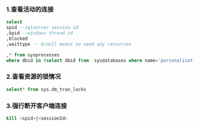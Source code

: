 ### 1.查看活动的连接
~~~sql
select
spid --sqlserver session id 
,kpid --windows thread id 
,blocked 
,waittype -- 0/null means no need any resources

,* from sysprocesses 
where dbid in (select dbid from  sysdatabases where name='personalizationdb')

~~~

### 2.查看资源的锁情况

```SQL
select* from sys.dm_tran_locks  
```

### 3.强行断开客户端连接

```sql
kill <spid>|<sessionId>
```

